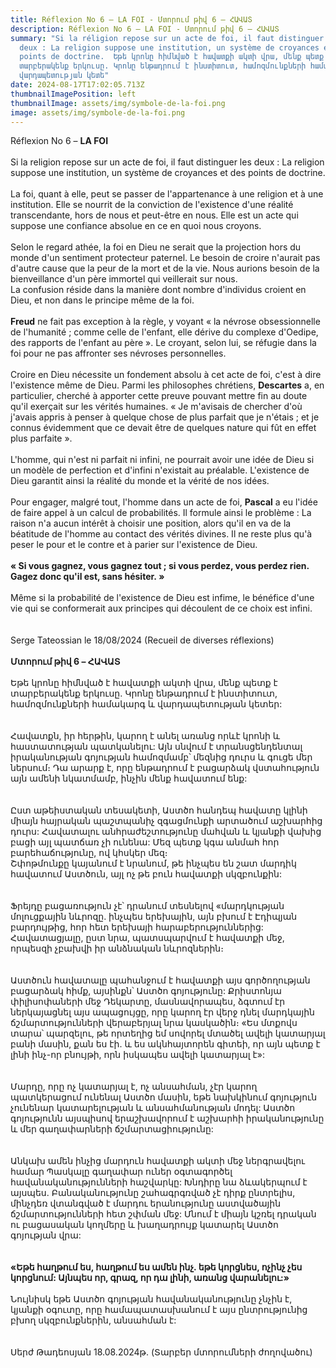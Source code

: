 ```yaml
---
title: Réflexion No 6 – LA FOI - Մտորում թիվ 6 – ՀԱՎԱՏ
description: Réflexion No 6 – LA FOI - Մտորում թիվ 6 – ՀԱՎԱՏ
summary: "Si la réligion repose sur un acte de foi, il faut distinguer les
  deux : La religion suppose une institution, un système de croyances et des
  points de doctrine.  Եթե ​​կրոնը հիմնված է հավատքի ակտի վրա, մենք պետք է
  տարբերակենք երկուսը. Կրոնը ենթադրում է ինստիտուտ, համոզմունքների համակարգ և
  վարդապետության կետե"
date: 2024-08-17T17:02:05.713Z
thumbnailImagePosition: left
thumbnailImage: assets/img/symbole-de-la-foi.png
image: assets/img/symbole-de-la-foi.png
---
```

Réflexion No 6 – **LA FOI**\
\
Si la religion repose sur un acte de foi, il faut distinguer les deux : La religion suppose une institution, un système de croyances et des points de doctrine.\
\
La foi, quant à elle, peut se passer de l'appartenance à une religion et à une institution. Elle se nourrit de la conviction de l'existence d'une réalité transcendante, hors de nous et peut-être en nous. Elle est un acte qui suppose une confiance absolue en ce en quoi nous croyons.\
\
Selon le regard athée, la foi en Dieu ne serait que la projection hors du monde d'un sentiment protecteur paternel. Le besoin de croire n'aurait pas d'autre cause que la peur de la mort et de la vie. Nous aurions besoin de la bienveillance d'un père immortel qui veillerait sur nous.\
La confusion réside dans la manière dont nombre d'individus croient en Dieu, et non dans le principe même de la foi.\
\
**Freud** ne fait pas exception à la règle, y voyant « la névrose obsessionnelle de l'humanité ; comme celle de l'enfant, elle dérive du complexe d'Oedipe, des rapports de l'enfant au père ». Le croyant, selon lui, se réfugie dans la foi pour ne pas affronter ses névroses personnelles.\
\
Croire en Dieu nécessite un fondement absolu à cet acte de foi, c'est à dire l'existence même de Dieu. Parmi les philosophes chrétiens, **Descartes** a, en particulier, cherché à apporter cette preuve pouvant mettre fin au doute qu'il exerçait sur les vérités humaines. « Je m'avisais de chercher d'où j'avais appris à penser à quelque chose de plus parfait que je n'étais ; et je connus évidemment que ce devait être de quelques nature qui fût en effet plus parfaite ».\
\
L'homme, qui n'est ni parfait ni infini, ne pourrait avoir une idée de Dieu si un modèle de perfection et d'infini n'existait au préalable. L'existence de Dieu garantit ainsi la réalité du monde et la vérité de nos idées.\
\
Pour engager, malgré tout, l'homme dans un acte de foi, **Pascal** a eu l'idée de faire appel à un calcul de probabilités. Il formule ainsi le problème : La raison n'a aucun intérêt à choisir une position, alors qu'il en va de la béatitude de l'homme au contact des vérités divines. Il ne reste plus qu'à peser le pour et le contre et à parier sur l'existence de Dieu.\
\
**« Si vous gagnez, vous gagnez tout ; si vous perdez, vous perdez rien. Gagez donc qu'il est, sans hésiter. »**\
\
Même si la probabilité de l'existence de Dieu est infime, le bénéfice d'une vie qui se conformerait aux principes qui découlent de ce choix est infini.\
\
\
Serge Tateossian le 18/08/2024 (Recueil de diverses réflexions)\
\
**Մտորում թիվ 6 – ՀԱՎԱՏ**\
\
Եթե ​​կրոնը հիմնված է հավատքի ակտի վրա, մենք պետք է տարբերակենք երկուսը. Կրոնը ենթադրում է ինստիտուտ, համոզմունքների համակարգ և վարդապետության կետեր:\
\
\
Հավատքն, իր հերթին, կարող է անել առանց որևէ կրոնի և հաստատության պատկանելու: Այն սնվում է տրանսցենդենտալ իրականության գոյության համոզմամբ՝ մեզնից դուրս և գուցե մեր ներսում։ Դա արարք է, որը ենթադրում է բացարձակ վստահություն այն ամենի նկատմամբ, ինչին մենք հավատում ենք:\
\
\
Ըստ աթեիստական ​​տեսակետի, Աստծո հանդեպ հավատը կլինի միայն հայրական պաշտպանիչ զգացմունքի արտածում աշխարհից դուրս: Հավատալու անհրաժեշտությունը մահվան և կյանքի վախից բացի այլ պատճառ չի ունենա: Մեզ պետք կգա անմահ հոր բարեհաճությունը, ով կհսկեր մեզ։\
Շփոթմունքը կայանում է նրանում, թե ինչպես են շատ մարդիկ հավատում Աստծուն, այլ ոչ թե բուն հավատքի սկզբունքին:\
\
\
Ֆրեյդը բացառություն չէ՝ դրանում տեսնելով «մարդկության մոլուցքային նևրոզը. ինչպես երեխային, այն բխում է Էդիպյան բարդույթից, հոր հետ երեխայի հարաբերություններից: Հավատացյալը, ըստ նրա, պատսպարվում է հավատքի մեջ, որպեսզի չբախվի իր անձնական նևրոզներին։\
\
\
Աստծուն հավատալը պահանջում է հավատքի այս գործողության բացարձակ հիմք, այսինքն՝ Աստծո գոյությունը: Քրիստոնյա փիլիսոփաների մեջ Դեկարտը, մասնավորապես, ձգտում էր ներկայացնել այս ապացույցը, որը կարող էր վերջ դնել մարդկային ճշմարտությունների վերաբերյալ նրա կասկածին։ «Ես մտքովս տարա՝ պարզելու, թե որտեղից եմ սովորել մտածել ավելի կատարյալ բանի մասին, քան ես էի. և ես ակնհայտորեն գիտեի, որ այն պետք է լինի ինչ-որ բնույթի, որն իսկապես ավելի կատարյալ է»:\
\
\
Մարդը, որը ոչ կատարյալ է, ոչ անսահման, չէր կարող պատկերացում ունենալ Աստծո մասին, եթե նախկինում գոյություն չունենար կատարելության և անսահմանության մոդել: Աստծո գոյությունն այսպիսով երաշխավորում է աշխարհի իրականությունը և մեր գաղափարների ճշմարտացիությունը:\
\
\
Անկախ ամեն ինչից մարդուն հավատքի ակտի մեջ ներգրավելու համար Պասկալը գաղափար ուներ օգտագործել հավանականությունների հաշվարկը: Խնդիրը նա ձևակերպում է այսպես. Բանականությունը շահագրգռված չէ դիրք ընտրելիս, մինչդեռ վտանգված է մարդու երանությունը աստվածային ճշմարտությունների հետ շփման մեջ: Մնում է միայն կշռել դրական ու բացասական կողմերը և խաղադրույք կատարել Աստծո գոյության վրա:\
\
\
**«Եթե հաղթում ես, հաղթում ես ամեն ինչ. եթե կորցնես, ոչինչ չես կորցնում: Այնպես որ, գրազ, որ դա լինի, առանց վարանելու:»**\
\
Նույնիսկ եթե Աստծո գոյության հավանականությունը չնչին է, կյանքի օգուտը, որը համապատասխանում է այս ընտրությունից բխող սկզբունքներին, անսահման է:\
\
\
Սերժ Թադեոսյան 18.08.2024թ. (Տարբեր մտորումների ժողովածու)